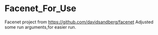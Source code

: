 # Facenet_For_Use
Facenet project from https://github.com/davidsandberg/facenet
Adjusted some run arguments,for easier run.
